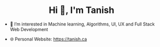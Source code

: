 <h1 align="center">Hi 👋, I'm Tanish</h1>

- 👀 I’m interested in Machine learning, Algorithms, UI, UX and Full Stack Web Development

- 🌐 Personal Website: https://tanish.ca

